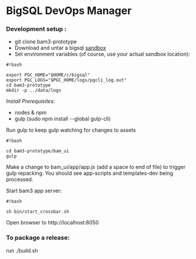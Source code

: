 # BigSQL DevOps Manager #




### Development setup :

* git clone bam3-prototype
* Download and untar a bigsql [sandbox](http://www.bigsql.org/postgresql/sandboxes.jsp)
* Set environment variables (of course, use your actual sandbox location):

```
#!bash

export PGC_HOME="$HOME/c/bigsql"
export PGC_LOGS="$PGC_HOME/logs/pgcli_log.out"
cd bam3-prototype
mkdir -p ../data/logs

```

*Install Prerequisites:*

* nodes & npm
* gulp  (sudo npm install --global gulp-cli)

Run gulp to keep gulp watching for changes to assets
```
#!bash

cd bam3-prototype/bam_ui
gulp
```

Make a change to bam_ui/app/app.js (add a space to end of file) to trigger gulp repacking. You should see app-scripts and templates-dev being processed.

Start bam3 app server:
```
#!bash

sh bin/start_crossbar.sh
```

Open browser to http://localhost:8050

### To package a release:

run ./build.sh <version no>